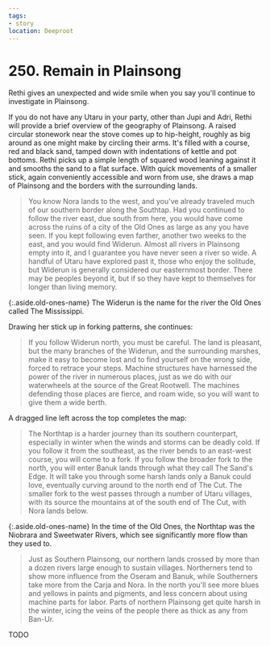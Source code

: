 ```yaml
---
tags:
- story
location: Deeproot
---
```


# 250. Remain in Plainsong

Rethi gives an unexpected and wide smile when you say you'll continue to investigate in Plainsong.

If you do not have any Utaru in your party, other than Jupi and Adri, Rethi will provide a brief overview of the geography of Plainsong.
A raised circular stonework near the stove comes up to hip-height, roughly as big around as one might make by circling their arms.
It's filled with a course, red and black sand, tamped down with indentations of kettle and pot bottoms.
Rethi picks up a simple length of squared wood leaning against it and smooths the sand to a flat surface.
With quick movements of a smaller stick, again conveniently accessible and worn from use, she draws a map of Plainsong and the borders with the surrounding lands.

> You know Nora lands to the west, and you've already traveled much of our southern border along the Southtap.
> Had you continued to follow the river east, due south from here, you would have come across the ruins of a city of the Old Ones as large as any you have seen.
> If you kept following even farther, another two weeks to the east, and you would find Widerun.
> Almost all rivers in Plainsong empty into it, and I guarantee you have never seen a river so wide.
> A handful of Utaru have explored past it, those who enjoy the solitude, but Widerun is generally considered our easternmost border.
> There may be peoples beyond it, but if so they have kept to themselves for longer than living memory.

{:.aside.old-ones-name}
The Widerun is the name for the river the Old Ones called The Mississippi.

Drawing her stick up in forking patterns, she continues:

> If you follow Widerun north, you must be careful.
> The land is pleasant, but the many branches of the Widerun, and the surrounding marshes, make it easy to become lost and to find yourself on the wrong side, forced to retrace your steps.
> Machine structures have harnessed the power of the river in numerous places, just as we do with our waterwheels at the source of the Great Rootwell.
> The machines defending those places are fierce, and roam wide, so you will want to give them a wide berth.

A dragged line left across the top completes the map:

> The Northtap is a harder journey than its southern counterpart, especially in winter when the winds and storms can be deadly cold. 
> If you follow it from the southeast, as the river bends to an east-west course, you will come to a fork.
> If you follow the broader fork to the north, you will enter Banuk lands through what they call The Sand's Edge.
> It will take you through some harsh lands only a Banuk could love, eventually curving around to the north end of The Cut.
> The smaller fork to the west passes through a number of Utaru villages, with its source the mountains at of the south end of The Cut, with Nora lands below.

{:.aside.old-ones-name}
In the time of the Old Ones, the Northtap was the Niobrara and Sweetwater Rivers, which see significantly more flow than they used to.

> Just as Southern Plainsong, our northern lands crossed by more than a dozen rivers large enough to sustain villages.
> Northerners tend to show more influence from the Oseram and Banuk, while Southerners take more from the Carja and Nora.
> In the north you'll see more blues and yellows in paints and pigments, and less concern about using machine parts for labor.
> Parts of northern Plainsong get quite harsh in the winter, icing the veins of the people there as thick as any from Ban-Ur.

TODO

